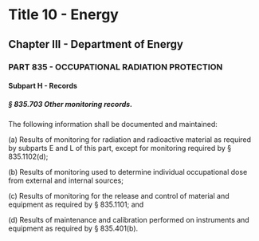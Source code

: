 
# Title 10 - Energy
## Chapter III - Department of Energy
### PART 835 - OCCUPATIONAL RADIATION PROTECTION
#### Subpart H - Records
##### § 835.703 Other monitoring records.

The following information shall be documented and maintained:

(a) Results of monitoring for radiation and radioactive material as required by subparts E and L of this part, except for monitoring required by § 835.1102(d);

(b) Results of monitoring used to determine individual occupational dose from external and internal sources;

(c) Results of monitoring for the release and control of material and equipment as required by § 835.1101; and

(d) Results of maintenance and calibration performed on instruments and equipment as required by § 835.401(b).
